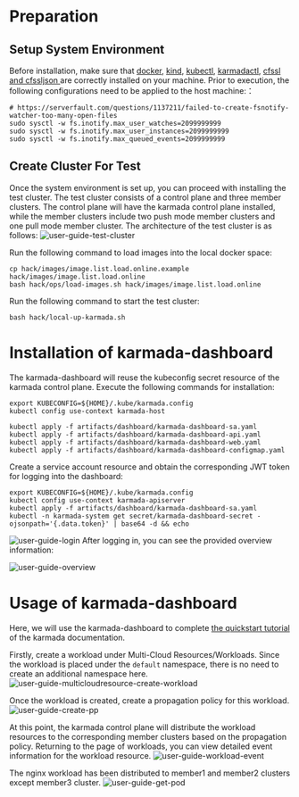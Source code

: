 # Preparation
## Setup System Environment
Before installation, make sure that [docker](https://www.docker.com/), [kind](https://kind.sigs.k8s.io/docs/user/quick-start/), [kubectl](https://kubernetes.io/docs/reference/kubectl/), [karmadactl](https://karmada.io/docs/next/reference/karmadactl/karmadactl-usage-conventions/), [cfssl and cfssljson ](https://cfssl.org/) are correctly installed on your machine. Prior to execution, the following configurations need to be applied to the host machine:：
```shell
# https://serverfault.com/questions/1137211/failed-to-create-fsnotify-watcher-too-many-open-files
sudo sysctl -w fs.inotify.max_user_watches=2099999999
sudo sysctl -w fs.inotify.max_user_instances=2099999999
sudo sysctl -w fs.inotify.max_queued_events=2099999999
```

## Create Cluster For Test
Once the system environment is set up, you can proceed with installing the test cluster. The test cluster consists of a control plane and three member clusters. The control plane will have the karmada control plane installed, while the member clusters include two push mode member clusters and one pull mode member cluster.
The architecture of the test cluster is as follows:
![user-guide-test-cluster](./images/user-guide-test-cluster.png)

Run the following command to load images into the local docker space:

```shell
cp hack/images/image.list.load.online.example hack/images/image.list.load.online
bash hack/ops/load-images.sh hack/images/image.list.load.online
```

Run the following command to start the test cluster:

```shell
bash hack/local-up-karmada.sh
```


# Installation of karmada-dashboard
The karmada-dashboard will reuse the kubeconfig secret resource of the karmada control plane. Execute the following commands for installation:

```shell
export KUBECONFIG=${HOME}/.kube/karmada.config
kubectl config use-context karmada-host

kubectl apply -f artifacts/dashboard/karmada-dashboard-sa.yaml
kubectl apply -f artifacts/dashboard/karmada-dashboard-api.yaml
kubectl apply -f artifacts/dashboard/karmada-dashboard-web.yaml
kubectl apply -f artifacts/dashboard/karmada-dashboard-configmap.yaml
```


Create a service account resource and obtain the corresponding JWT token for logging into the dashboard:
```shell
export KUBECONFIG=${HOME}/.kube/karmada.config
kubectl config use-context karmada-apiserver
kubectl apply -f artifacts/dashboard/karmada-dashboard-sa.yaml
kubectl -n karmada-system get secret/karmada-dashboard-secret -ojsonpath='{.data.token}' | base64 -d && echo
```
![user-guide-login](./images/user-guide-login.png)
After logging in, you can see the provided overview information:

![user-guide-overview](./images/user-guide-overview.png)

# Usage of karmada-dashboard
Here, we will use the karmada-dashboard to complete [the quickstart tutorial](https://karmada.io/docs/get-started/nginx-example) of the karmada documentation.

Firstly, create a workload under Multi-Cloud Resources/Workloads. Since the workload is placed under the `default` namespace, there is no need to create an additional namespace here.
![user-guide-multicloudresource-create-workload](./images/user-guide-multicloudresource-create-workload.png)

Once the workload is created, create a propagation policy for this workload.
![user-guide-create-pp](./images/user-guide-create-pp.png)

At this point, the karmada control plane will distribute the workload resources to the corresponding member clusters based on the propagation policy. Returning to the page of workloads, you can view detailed event information for the workload resource.
![user-guide-workload-event](./images/user-guide-workload-event.png)

The nginx workload has been distributed to member1 and member2 clusters except member3 cluster.
![user-guide-get-pod](./images/user-guide-get-pod.png)

